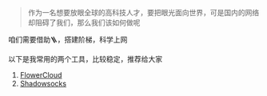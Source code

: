 
> 作为一名想要放眼全球的高科技人才，要把眼光面向世界，可是国内的网络却阻碍了我们，那么我们该如何做呢

咱们需要借助🪜，搭建阶梯，科学上网

以下是我常用的两个工具，比较稳定，推荐给大家

1. [FlowerCloud](https://flowercloud.net/aff.php?aff=3004)
2. [Shadowsocks](https://portal.shadowsocks.au/aff.php?aff=9635)